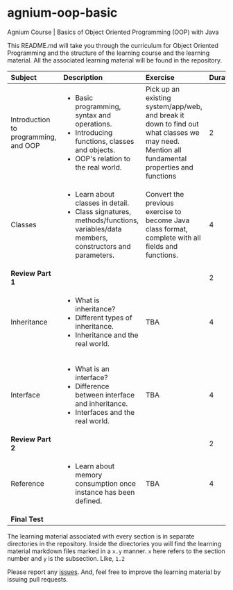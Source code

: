 # agnium-oop-basic
Agnium Course | Basics of Object Oriented Programming (OOP) with Java

This README.md will take you through the curriculum for Object Oriented Programming and the structure of the learning course and the learning material. All the associated learning material will be found in the repository.

| Subject        | Description           | Exercise  | Duration |
|:------------- |:-------------|:-----|:------------|
| Introduction to programming, and OOP | <ul><li>Basic programming, syntax and operations. </li><li>Introducing functions, classes and objects. </li><li>OOP's relation to the real world.</li></ul> | Pick up an existing system/app/web, and break it down to find out what classes we may need. Mention all fundamental properties and functions| 2 |
| Classes	| <ul><li>Learn about classes in detail. </li><li>Class signatures, methods/functions, variables/data members, constructors and parameters. </li></ul>| Convert the previous exercise to become Java class format, complete with all fields and functions. |4|
|<strong>Review Part 1</strong>|||2|
|Inheritance |<ul><li> What is inheritance? </li><li>Different types of inheritance. </li><li>Inheritance and the real world. </li></ul>| TBA	|4 |
|Interface | <ul><li>What is an interface? </li><li>Difference between interface and inheritance. </li><li>Interfaces and the real world. </li></ul>| TBA |	4|
|<strong>Review Part 2</strong>|||2|
|Reference	| <ul><li>Learn about memory consumption once instance has been defined. </li></ul>| TBA | 4|
|<strong>Final Test</strong>||||

The learning material associated with every section is in separate directories in the repository. Inside the directories you will find the learning material markdown files marked in a `x.y` manner. `x` here refers to the section number and `y` is the subsection. Like, `1.2`

Please report any [issues](https://github.com/agnium/agnium-basic-oop/issues). And, feel free to improve the learning material by issuing pull requests.
